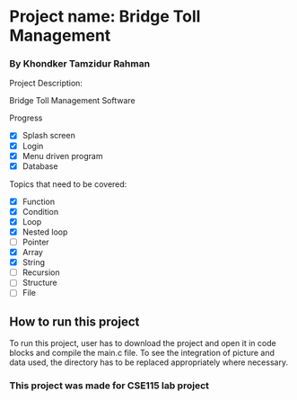 


[comment]: <> (# CSE-115-Bridge-Toll-Management)

# Project name: Bridge Toll Management
<h3> By Khondker Tamzidur Rahman
</h3>

<p>Project Description:</p> Bridge Toll Management Software


Progress
- [X] Splash screen
- [X] Login
- [X] Menu driven program                              
- [X] Database

Topics that need to be covered:
- [X] Function
- [X] Condition
- [X] Loop
- [X] Nested loop
- [ ] Pointer
- [X] Array
- [X] String
- [ ] Recursion
- [ ] Structure
- [ ] File
<h2>How to run this project</h2>
To run this project, user has to download the project and open it in code blocks and compile the main.c file. To see the integration of picture and data used, the directory has to be replaced appropriately where necessary. 

<h3>This project was made for CSE115 lab project</h3>

